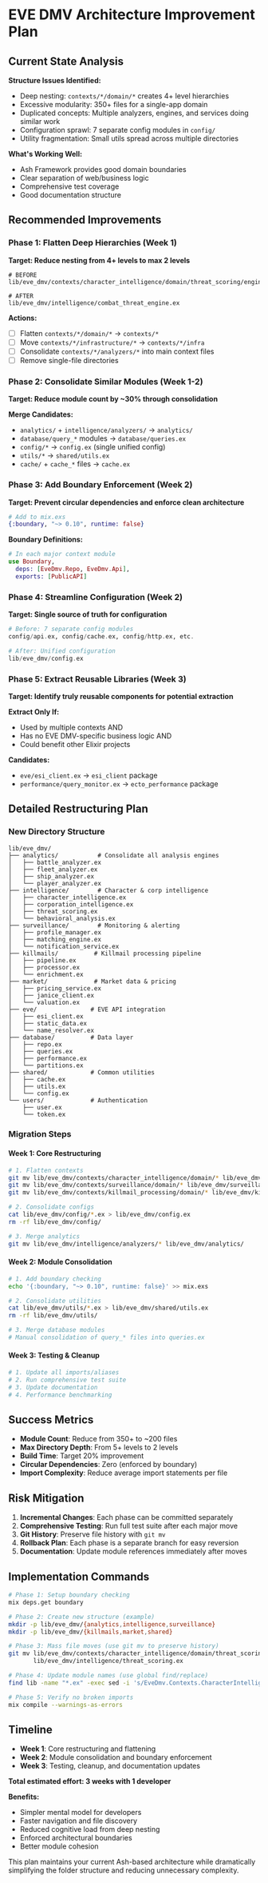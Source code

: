# EVE DMV Architecture Improvement Plan

## Current State Analysis

**Structure Issues Identified:**
- Deep nesting: `contexts/*/domain/*` creates 4+ level hierarchies  
- Excessive modularity: 350+ files for a single-app domain
- Duplicated concepts: Multiple analyzers, engines, and services doing similar work
- Configuration sprawl: 7 separate config modules in `config/`
- Utility fragmentation: Small utils spread across multiple directories

**What's Working Well:**
- Ash Framework provides good domain boundaries
- Clear separation of web/business logic
- Comprehensive test coverage
- Good documentation structure

## Recommended Improvements

### Phase 1: Flatten Deep Hierarchies (Week 1)
**Target: Reduce nesting from 4+ levels to max 2 levels**

```
# BEFORE
lib/eve_dmv/contexts/character_intelligence/domain/threat_scoring/engines/combat_threat_engine.ex

# AFTER  
lib/eve_dmv/intelligence/combat_threat_engine.ex
```

**Actions:**
- [ ] Flatten `contexts/*/domain/*` → `contexts/*`
- [ ] Move `contexts/*/infrastructure/*` → `contexts/*/infra`
- [ ] Consolidate `contexts/*/analyzers/*` into main context files
- [ ] Remove single-file directories

### Phase 2: Consolidate Similar Modules (Week 1-2)
**Target: Reduce module count by ~30% through consolidation**

**Merge Candidates:**
- `analytics/` + `intelligence/analyzers/` → `analytics/`
- `database/query_*` modules → `database/queries.ex`
- `config/*` → `config.ex` (single unified config)
- `utils/*` → `shared/utils.ex`
- `cache/` + `cache_*` files → `cache.ex`

### Phase 3: Add Boundary Enforcement (Week 2)
**Target: Prevent circular dependencies and enforce clean architecture**

```elixir
# Add to mix.exs
{:boundary, "~> 0.10", runtime: false}
```

**Boundary Definitions:**
```elixir
# In each major context module
use Boundary,
  deps: [EveDmv.Repo, EveDmv.Api],
  exports: [PublicAPI]
```

### Phase 4: Streamline Configuration (Week 2)
**Target: Single source of truth for configuration**

```elixir
# Before: 7 separate config modules
config/api.ex, config/cache.ex, config/http.ex, etc.

# After: Unified configuration
lib/eve_dmv/config.ex
```

### Phase 5: Extract Reusable Libraries (Week 3)
**Target: Identify truly reusable components for potential extraction**

**Extract Only If:**
- Used by multiple contexts AND
- Has no EVE DMV-specific business logic AND  
- Could benefit other Elixir projects

**Candidates:**
- `eve/esi_client.ex` → `esi_client` package
- `performance/query_monitor.ex` → `ecto_performance` package

## Detailed Restructuring Plan

### New Directory Structure

```
lib/eve_dmv/
├── analytics/           # Consolidate all analysis engines
│   ├── battle_analyzer.ex
│   ├── fleet_analyzer.ex
│   ├── ship_analyzer.ex
│   └── player_analyzer.ex
├── intelligence/        # Character & corp intelligence
│   ├── character_intelligence.ex
│   ├── corporation_intelligence.ex
│   ├── threat_scoring.ex
│   └── behavioral_analysis.ex
├── surveillance/        # Monitoring & alerting
│   ├── profile_manager.ex
│   ├── matching_engine.ex
│   └── notification_service.ex
├── killmails/          # Killmail processing pipeline
│   ├── pipeline.ex
│   ├── processor.ex
│   └── enrichment.ex
├── market/             # Market data & pricing
│   ├── pricing_service.ex
│   ├── janice_client.ex
│   └── valuation.ex
├── eve/               # EVE API integration
│   ├── esi_client.ex
│   ├── static_data.ex
│   └── name_resolver.ex
├── database/          # Data layer
│   ├── repo.ex
│   ├── queries.ex
│   ├── performance.ex
│   └── partitions.ex
├── shared/            # Common utilities
│   ├── cache.ex
│   ├── utils.ex
│   └── config.ex
└── users/             # Authentication
    ├── user.ex
    └── token.ex
```

### Migration Steps

#### Week 1: Core Restructuring
```bash
# 1. Flatten contexts
git mv lib/eve_dmv/contexts/character_intelligence/domain/* lib/eve_dmv/intelligence/
git mv lib/eve_dmv/contexts/surveillance/domain/* lib/eve_dmv/surveillance/
git mv lib/eve_dmv/contexts/killmail_processing/domain/* lib/eve_dmv/killmails/

# 2. Consolidate configs
cat lib/eve_dmv/config/*.ex > lib/eve_dmv/config.ex
rm -rf lib/eve_dmv/config/

# 3. Merge analytics
git mv lib/eve_dmv/intelligence/analyzers/* lib/eve_dmv/analytics/
```

#### Week 2: Module Consolidation
```bash
# 1. Add boundary checking
echo '{:boundary, "~> 0.10", runtime: false}' >> mix.exs

# 2. Consolidate utilities
cat lib/eve_dmv/utils/*.ex > lib/eve_dmv/shared/utils.ex
rm -rf lib/eve_dmv/utils/

# 3. Merge database modules
# Manual consolidation of query_* files into queries.ex
```

#### Week 3: Testing & Cleanup
```bash
# 1. Update all imports/aliases
# 2. Run comprehensive test suite
# 3. Update documentation
# 4. Performance benchmarking
```

## Success Metrics

- **Module Count**: Reduce from 350+ to ~200 files
- **Max Directory Depth**: From 5+ levels to 2 levels
- **Build Time**: Target 20% improvement
- **Circular Dependencies**: Zero (enforced by boundary)
- **Import Complexity**: Reduce average import statements per file

## Risk Mitigation

1. **Incremental Changes**: Each phase can be committed separately
2. **Comprehensive Testing**: Run full test suite after each major move
3. **Git History**: Preserve file history with `git mv`
4. **Rollback Plan**: Each phase is a separate branch for easy reversion
5. **Documentation**: Update module references immediately after moves

## Implementation Commands

```bash
# Phase 1: Setup boundary checking
mix deps.get boundary

# Phase 2: Create new structure (example)
mkdir -p lib/eve_dmv/{analytics,intelligence,surveillance}
mkdir -p lib/eve_dmv/{killmails,market,shared}

# Phase 3: Mass file moves (use git mv to preserve history)
git mv lib/eve_dmv/contexts/character_intelligence/domain/threat_scoring_engine.ex \
       lib/eve_dmv/intelligence/threat_scoring.ex

# Phase 4: Update module names (use global find/replace)
find lib -name "*.ex" -exec sed -i 's/EveDmv.Contexts.CharacterIntelligence/EveDmv.Intelligence/g' {} \;

# Phase 5: Verify no broken imports
mix compile --warnings-as-errors
```

## Timeline

- **Week 1**: Core restructuring and flattening
- **Week 2**: Module consolidation and boundary enforcement  
- **Week 3**: Testing, cleanup, and documentation updates

**Total estimated effort: 3 weeks with 1 developer**

**Benefits:**
- Simpler mental model for developers
- Faster navigation and file discovery
- Reduced cognitive load from deep nesting
- Enforced architectural boundaries
- Better module cohesion

This plan maintains your current Ash-based architecture while dramatically simplifying the folder structure and reducing unnecessary complexity.